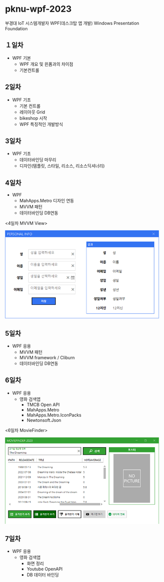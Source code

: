 # pknu-wpf-2023
부경대 IoT 시스템개발자 WPF(데스크탑 앱 개발)
Windows Presentation Foundation

## １일차
- WPF 기본
  - WPF 개요 및 윈폼과의 차이점
  - 기본컨트롤
  
## 2일차
- WPF 기초
  - 기본 컨트롤
  - 레이아웃 Grid
  - bikeshop 시작
  - WPF 특징적인 개발방식
  
## 3일차
- WPF 기초
  - 데이터바인딩 마무리
  - 디자인(템플릿, 스타일, 리소스, 리소스딕셔너리)

## 4일차
- WPF 
  - MahApps.Metro 디자인 연동
  - MVVM 패턴
  - 데이터바인딩 DB연동

<4일차 MVVM View>

<img src ="https://raw.githubusercontent.com/LaniJeong/pknu-wpf-2023/bfa4e3ec84f2d696f69f3abdcfc5d7b58bf55157/Day04/Day04WpfApp/wp08_personlinfoApp/view.png" width="700" />

## 5일차
- WPF 응용
  - MVVM 패턴  
  - MVVM framework / Cliburn
  - 데이터바인딩 DB연동

## 6일차
- WPF 응용
  - 영화 검색앱
    - TMCB Open API
    - MahApps.Metro
    - MahApps.Metro.IconPacks
    - Newtonsoft.Json

<6일차 MovieFinder>

<img src ="https://raw.githubusercontent.com/LaniJeong/pknu-wpf-2023/main/Day06/Day06WpfApp/wp11_movieFinder/MovieFinder.png" width="700" />

## 7일차
- WPF 응용
  - 영화 검색앱
    - 화면 정리
    - Youtube OpenAPI
    - DB 데이터 바인딩
